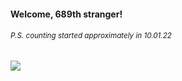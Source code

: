 #### Welcome, 689th stranger!

###### <sup>P.S. counting started approximately in 10.01.22</sup>

<img src="https://kraftwerk28.pp.ua/vcnt.png"></img>
